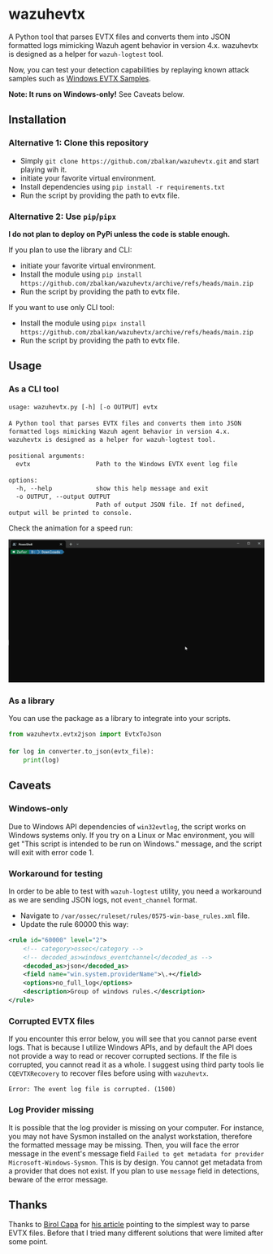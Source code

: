 # wazuhevtx

A Python tool that parses EVTX files and converts them into JSON formatted logs mimicking Wazuh agent behavior in version 4.x. wazuhevtx is designed as a helper for `wazuh-logtest` tool.

Now, you can test your detection capabilities by replaying known attack samples such as [Windows EVTX Samples](https://github.com/sbousseaden/EVTX-ATTACK-SAMPLES).

**Note: It runs on Windows-only!** See Caveats below.

## Installation

### Alternative 1: Clone this repository

* Simply `git clone https://github.com/zbalkan/wazuhevtx.git` and start playing wih it.
* initiate your favorite virtual environment.
* Install dependencies using `pip install -r requirements.txt`
* Run the script by providing the path to evtx file.

### Alternative 2: Use `pip`/`pipx`

**I do not plan to deploy on PyPi unless the code is stable enough.**

If you plan to use the library and CLI:

* initiate your favorite virtual environment.
* Install the module using `pip install https://github.com/zbalkan/wazuhevtx/archive/refs/heads/main.zip`
* Run the script by providing the path to evtx file.

If you want to use only CLI tool:

* Install the module using `pipx install https://github.com/zbalkan/wazuhevtx/archive/refs/heads/main.zip`
* Run the script by providing the path to evtx file.

## Usage

### As a CLI tool

```shell
usage: wazuhevtx.py [-h] [-o OUTPUT] evtx

A Python tool that parses EVTX files and converts them into JSON formatted logs mimicking Wazuh agent behavior in version 4.x. wazuhevtx is designed as a helper for wazuh-logtest tool.

positional arguments:
  evtx                  Path to the Windows EVTX event log file

options:
  -h, --help            show this help message and exit
  -o OUTPUT, --output OUTPUT
                        Path of output JSON file. If not defined, output will be printed to console.
```

Check the animation for a speed run:

![Alt Text](./animation.gif)

### As a library

You can use the package as a library to integrate into your scripts.

```python
from wazuhevtx.evtx2json import EvtxToJson

for log in converter.to_json(evtx_file):
    print(log)

```

## Caveats

### Windows-only

Due to Windows API dependencies of `win32evtlog`, the script works on Windows systems only. If you try on a Linux or Mac environment, you will get "This script is intended to be run on Windows." message, and the script will exit with error code 1.

### Workaround for testing

In order to be able to test with `wazuh-logtest` utility, you need a workaround as we are sending JSON logs, not `event_channel` format.

* Navigate to `/var/ossec/ruleset/rules/0575-win-base_rules.xml` file.
* Update the rule 60000 this way:

```xml
<rule id="60000" level="2">
    <!-- category>ossec</category -->
    <!-- decoded_as>windows_eventchannel</decoded_as -->
    <decoded_as>json</decoded_as>
    <field name="win.system.providerName">\.+</field>
    <options>no_full_log</options>
    <description>Group of windows rules.</description>
</rule>
```

### Corrupted EVTX files

If you encounter this error below, you will see that you cannot parse event logs. That is because I utilize Windows APIs, and by default the API does not provide a way to read or recover corrupted sections. If the file is corrupted, you cannot read it as a whole. I suggest using third party tools lie `CQEVTXRecovery` to recover files before using with `wazuhevtx`.

```plaintext
Error: The event log file is corrupted. (1500)
```

### Log Provider missing

It is possible that the log provider is missing on your computer. For instance, you may not have Sysmon installed on the analyst workstation, therefore the formatted message may be missing. Then, you will face the error message in the event's message field `Failed to get metadata for provider Microsoft-Windows-Sysmon`. This is by design. You cannot get metadata from a provider that does not exist. If you plan to use `message` field in detections, beware of the error message.

## Thanks

Thanks to [Birol Capa](https://github.com/birolcapa) for [his article](https://birolcapa.github.io/software/2021/09/24/how-to-read-evtx-file-using-python.html) pointing to the simplest way to parse EVTX files. Before that I tried many different solutions that were limited after some point.

